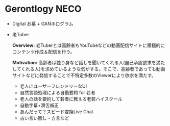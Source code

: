 # Gerontlogy NECO

- Digital お墓 + GANホログラム

- 老Tuber

  **Overview:** 老Tuberとは高齢者もYouTubeなどの動画配信サイトに積極的にコンテンツ作成＆配信を行う。

  **Motivation:** 高齢者は独り身など話しを聞いてくれる人(自己承認欲求を満たしてくれる人)を求めているような気がする。そこで、高齢者であっても動画サイトなどに発信することで不特定多数のViewerにより欲求を満たす。

  + 老人にユーザーフレンドリーなUI
  + 自然言語処理による自動要約 for 若者
  + 老人の話を要約して若者に教える老若ハイスクール
  + 自動字幕+滑舌補正
  + あんだって？スピード変換Live Chat
  + 古い言い回し・方言など



